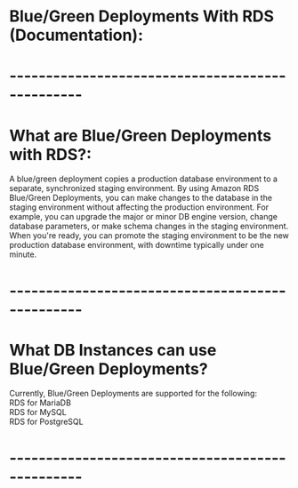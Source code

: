 # Blue/Green Deployments With RDS (Documentation):
# ------------------------------------------------


# What are Blue/Green Deployments with RDS?:
A blue/green deployment copies a production database environment to a separate, synchronized staging environment. By using Amazon RDS Blue/Green Deployments, you can make changes to the database in the staging environment without affecting the production environment. For example, you can upgrade the major or minor DB engine version, change database parameters, or make schema changes in the staging environment. When you're ready, you can promote the staging environment to be the new production database environment, with downtime typically under one minute.
# ------------------------------------------------

# What DB Instances can use Blue/Green Deployments?
Currently, Blue/Green Deployments are supported for the following: <br>
RDS for MariaDB <br>
RDS for MySQL <br>
RDS for PostgreSQL
# ------------------------------------------------

